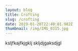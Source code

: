 ```yaml
---
layout: blog
title: Crofting
slug: /crofting
date: 2019-01-28T22:40:01.982Z
thumbnail: /img/IMG_0315.jpg
---
```

ksljfkajfkjgklj skljdjgaksdjgl
